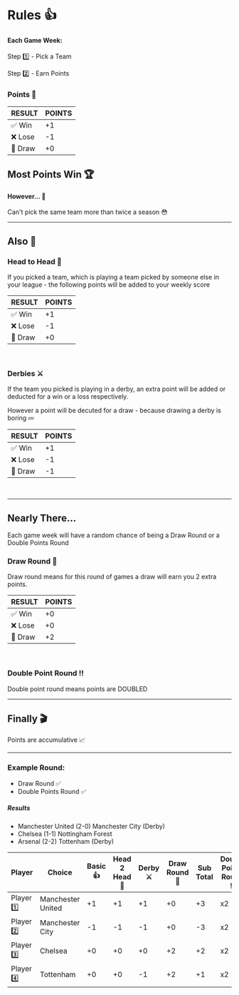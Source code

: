 # **Rules** 👍
#### Each Game Week:

Step 1️⃣ - Pick a Team

Step 2️⃣ - Earn Points

### Points 🎉

| RESULT  | POINTS |
|   ---   |   ---  |
| ✅ Win  | +1 | 
| ❌ Lose | -1 |
| 🤝 Draw | +0 |  

   
## Most Points Win 🏆

#### However... 🤨

Can't pick the same team more than twice a season 😳

---

## Also 👀

### **Head to Head** 🤼

If you picked a team, which is playing a team picked by someone else in your league - the following points will be added to your weekly score

| RESULT  | POINTS |
|   ---   |   ---  |
| ✅ Win  |  +1 | 
| ❌ Lose |  -1 |
| 🤝 Draw |  +0 |  

&nbsp;

### **Derbies** ⚔️

If the team you picked is playing in a derby, an extra point will be added or deducted for a win or a loss respectively.

However a point will be decuted for a draw - because drawing a derby is boring 💤

| RESULT  | POINTS |
|   ---   |   ---  |
| ✅ Win  |  +1 | 
| ❌ Lose |  -1 |
| 🤝 Draw |  -1 |  

&nbsp;

---

## Nearly There...

Each game week will have a random chance of being a Draw Round or a Double Points Round

### **Draw Round** 🤝

Draw round means for this round of games a draw will earn you 2 extra points.

| RESULT  | POINTS |
|   ---   |   ---  |
| ✅ Win  |  +0 | 
| ❌ Lose |  +0 |
| 🤝 Draw |  +2 |  

&nbsp;

### **Double Point Round** ‼️

Double point round means points are DOUBLED

---

## Finally 🎬

Points are accumulative 📈

---

### Example Round:

- Draw Round ✅
- Double Points Round ✅

##### Results

- Manchester United (2-0) Manchester City (Derby)
- Chelsea (1-1) Nottingham Forest
- Arsenal (2-2) Tottenham (Derby)


|      Player     | Choice | Basic 👍 | Head 2 Head 🤼 | Derby ⚔️ | Draw Round 🤝 | Sub Total | Double Points Round ‼️ | Total |
|       ---       |   ---  |   ---    |       ---      |   ---   |      ---      |    ---    |          ---          |  ---  |
| Player 1️⃣ | Manchester United | +1 | +1 | +1 | +0 | +3 | x2 | +6 |
| Player 2️⃣ | Manchester City   | -1 | -1 | -1 | +0 | -3 | x2 | -6 |
| Player 3️⃣ | Chelsea           | +0 | +0 | +0 | +2 | +2 | x2 | +4 |
| Player 4️⃣ | Tottenham         | +0 | +0 | -1 | +2 | +1 | x2 | +2 |